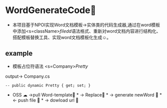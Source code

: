 # WordGenerateCode🚀
* 本项目基于NPOI实现Word文档模板->实体类的代码生成器,通过在word模板中添加<s=className>$filedd$<e>语法格式、重新对word文档内容进行结构化、搭配模板替换工具、实现word文档模板化生成☺。
## example
  * 模板占位符语法 <s=Company>$Pretty$ </e>
  
  output->
  Company.cs
  ```
  -- public dynamic Pretty { get; set; }
  ```
* OSS ☁ ->pull Word-template🎫 
        * -> Replace🚗
        * -> generate newWord 🎫 
      * <- push file 🎫 
      * -> dowload url 🎯

